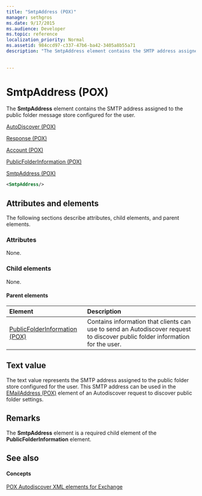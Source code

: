 ```yaml
---
title: "SmtpAddress (POX)"
manager: sethgros
ms.date: 9/17/2015
ms.audience: Developer
ms.topic: reference
localization_priority: Normal
ms.assetid: 984ccd97-c337-47b6-ba42-3405a8b55a71
description: "The SmtpAddress element contains the SMTP address assigned to the public folder message store configured for the user."
 
 
---
```


# SmtpAddress (POX)

The **SmtpAddress** element contains the SMTP address assigned to the public folder message store configured for the user. 
  
[AutoDiscover (POX)](autodiscover-pox.md)
  
[Response (POX)](response-pox.md)
  
[Account (POX)](account-pox.md)
  
[PublicFolderInformation (POX)](publicfolderinformation-pox.md)
  
[SmtpAddress (POX)](smtpaddress-pox.md)
  
```XML
<SmtpAddress/>
```

## Attributes and elements

The following sections describe attributes, child elements, and parent elements.
  
### Attributes

None.
  
### Child elements

None.
  
#### Parent elements

|**Element**|**Description**|
|:-----|:-----|
|[PublicFolderInformation (POX)](publicfolderinformation-pox.md) <br/> |Contains information that clients can use to send an Autodiscover request to discover public folder information for the user.  <br/> |
   
## Text value

The text value represents the SMTP address assigned to the public folder store configured for the user. This SMTP address can be used in the [EMailAddress (POX)](emailaddress-pox.md) element of an Autodiscover request to discover public folder settings. 
  
## Remarks

The **SmtpAddress** element is a required child element of the **PublicFolderInformation** element. 
  
## See also

#### Concepts

[POX Autodiscover XML elements for Exchange](pox-autodiscover-xml-elements-for-exchange.md)

